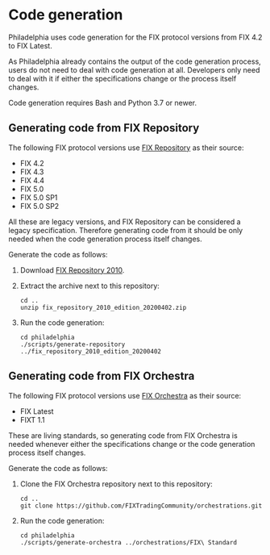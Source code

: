 # Code generation

Philadelphia uses code generation for the FIX protocol versions from FIX 4.2
to FIX Latest.

As Philadelphia already contains the output of the code generation process,
users do not need to deal with code generation at all. Developers only need to
deal with it if either the specifications change or the process itself changes.

Code generation requires Bash and Python 3.7 or newer.

## Generating code from FIX Repository

The following FIX protocol versions use [FIX Repository][] as their source:

  - FIX 4.2
  - FIX 4.3
  - FIX 4.4
  - FIX 5.0
  - FIX 5.0 SP1
  - FIX 5.0 SP2

  [FIX Repository]: https://www.fixtrading.org/standards/fix-repository/

All these are legacy versions, and FIX Repository can be considered a legacy
specification. Therefore generating code from it should be only needed when the
code generation process itself changes.

Generate the code as follows:

  1. Download [FIX Repository 2010][].

  2. Extract the archive next to this repository:
      ```
      cd ..
      unzip fix_repository_2010_edition_20200402.zip
      ```

  3. Run the code generation:
      ```
      cd philadelphia
      ./scripts/generate-repository ../fix_repository_2010_edition_20200402
      ```

  [FIX Repository 2010]: https://www.fixtrading.org/packages/fix-repository-2010/

## Generating code from FIX Orchestra

The following FIX protocol versions use [FIX Orchestra][] as their source:

  - FIX Latest
  - FIXT 1.1

  [FIX Orchestra]: https://www.fixtrading.org/standards/fix-orchestra/

These are living standards, so generating code from FIX Orchestra is needed
whenever either the specifications change or the code generation process itself
changes.

Generate the code as follows:

  1. Clone the FIX Orchestra repository next to this repository:
      ```
      cd ..
      git clone https://github.com/FIXTradingCommunity/orchestrations.git
      ```

  2. Run the code generation:
      ```
      cd philadelphia
      ./scripts/generate-orchestra ../orchestrations/FIX\ Standard
      ```
